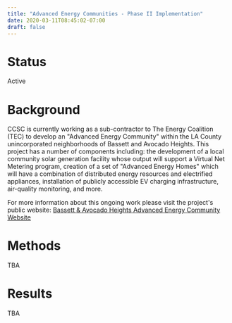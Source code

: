 ```yaml
---
title: "Advanced Energy Communities - Phase II Implementation"
date: 2020-03-11T08:45:02-07:00
draft: false
---
```


# Status

Active

# Background

CCSC is currently working as a sub-contractor to The Energy Coalition (TEC) to develop an "Advanced Energy Community" within the LA County unincorporated neighborhoods of Bassett and Avocado Heights. This project has a number of components including: the development of a local community solar generation facility whose output will support a Virtual Net Metering program, creation of a set of "Advanced Energy Homes" which will have a combination of distributed energy resources and electrified appliances, installation of publicly accessible EV charging infrastructure, air-quality monitoring, and more.

For more information about this ongoing work please visit the project's public website: [Bassett & Avocado Heights Advanced Energy Community Website](https://advancedenergycommunity.org)

# Methods

TBA

# Results

TBA

